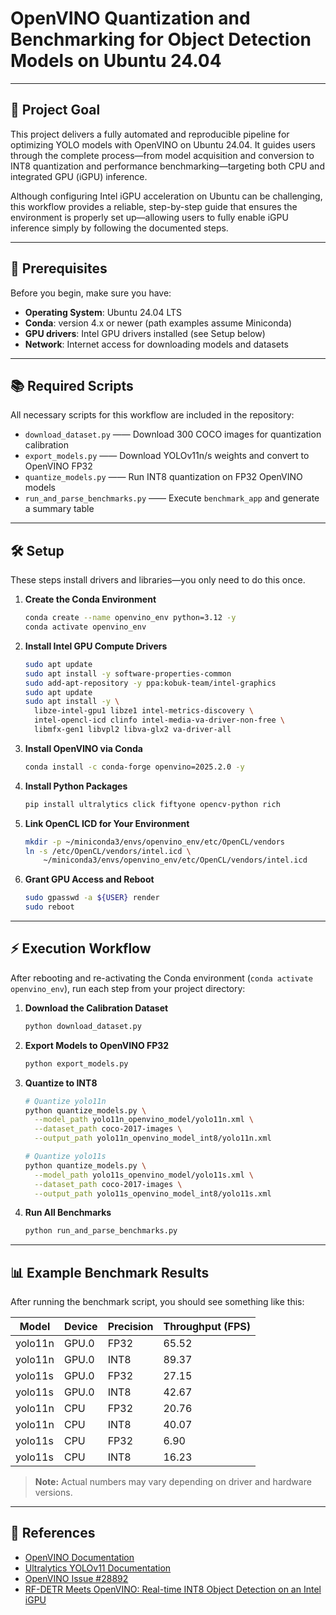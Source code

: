 # OpenVINO Quantization and Benchmarking for Object Detection Models on Ubuntu 24.04

---

## 🚀 Project Goal

This project delivers a fully automated and reproducible pipeline for optimizing YOLO models with OpenVINO on Ubuntu 24.04. It guides users through the complete process—from model acquisition and conversion to INT8 quantization and performance benchmarking—targeting both CPU and integrated GPU (iGPU) inference.

Although configuring Intel iGPU acceleration on Ubuntu can be challenging, this workflow provides a reliable, step-by-step guide that ensures the environment is properly set up—allowing users to fully enable iGPU inference simply by following the documented steps.

---

## 🔧 Prerequisites

Before you begin, make sure you have:

- **Operating System**: Ubuntu 24.04 LTS  
- **Conda**: version 4.x or newer (path examples assume Miniconda)
- **GPU drivers**: Intel GPU drivers installed (see Setup below)  
- **Network**: Internet access for downloading models and datasets  

---

## 📚 Required Scripts

All necessary scripts for this workflow are included in the repository:

- `download_dataset.py` —— Download 300 COCO images for quantization calibration  
- `export_models.py` —— Download YOLOv11n/s weights and convert to OpenVINO FP32  
- `quantize_models.py` —— Run INT8 quantization on FP32 OpenVINO models  
- `run_and_parse_benchmarks.py` —— Execute `benchmark_app` and generate a summary table  

---

## 🛠️ Setup

These steps install drivers and libraries—you only need to do this once.

1. **Create the Conda Environment**  
   ```bash
   conda create --name openvino_env python=3.12 -y
   conda activate openvino_env
   ```

2. **Install Intel GPU Compute Drivers**  
   ```bash
   sudo apt update
   sudo apt install -y software-properties-common
   sudo add-apt-repository -y ppa:kobuk-team/intel-graphics
   sudo apt update
   sudo apt install -y \
     libze-intel-gpu1 libze1 intel-metrics-discovery \
     intel-opencl-icd clinfo intel-media-va-driver-non-free \
     libmfx-gen1 libvpl2 libva-glx2 va-driver-all
   ```

3. **Install OpenVINO via Conda**  
   ```bash
   conda install -c conda-forge openvino=2025.2.0 -y
   ```

4. **Install Python Packages**  
   ```bash
   pip install ultralytics click fiftyone opencv-python rich
   ```

5. **Link OpenCL ICD for Your Environment**  
   ```bash
   mkdir -p ~/miniconda3/envs/openvino_env/etc/OpenCL/vendors
   ln -s /etc/OpenCL/vendors/intel.icd \
       ~/miniconda3/envs/openvino_env/etc/OpenCL/vendors/intel.icd
   ```

6. **Grant GPU Access and Reboot**  
   ```bash
   sudo gpasswd -a ${USER} render
   sudo reboot
   ```

---

## ⚡️ Execution Workflow

After rebooting and re-activating the Conda environment (`conda activate openvino_env`), run each step from your project directory:

1. **Download the Calibration Dataset**  
   ```bash
   python download_dataset.py
   ```

2. **Export Models to OpenVINO FP32**  
   ```bash
   python export_models.py
   ```

3. **Quantize to INT8**  
   ```bash
   # Quantize yolo11n
   python quantize_models.py \
     --model_path yolo11n_openvino_model/yolo11n.xml \
     --dataset_path coco-2017-images \
     --output_path yolo11n_openvino_model_int8/yolo11n.xml

   # Quantize yolo11s
   python quantize_models.py \
     --model_path yolo11s_openvino_model/yolo11s.xml \
     --dataset_path coco-2017-images \
     --output_path yolo11s_openvino_model_int8/yolo11s.xml
   ```

4. **Run All Benchmarks**  
   ```bash
   python run_and_parse_benchmarks.py
   ```

---

## 📊 Example Benchmark Results

After running the benchmark script, you should see something like this:

| Model   | Device | Precision | Throughput (FPS) |
|---------|--------|-----------|------------------|
| yolo11n | GPU.0  | FP32      | 65.52            |
| yolo11n | GPU.0  | INT8      | 89.37            |
| yolo11s | GPU.0  | FP32      | 27.15            |
| yolo11s | GPU.0  | INT8      | 42.67            |
| yolo11n | CPU    | FP32      | 20.76            |
| yolo11n | CPU    | INT8      | 40.07            |
| yolo11s | CPU    | FP32      |  6.90            |
| yolo11s | CPU    | INT8      | 16.23            |

> **Note:** Actual numbers may vary depending on driver and hardware versions.

---

## 🔗 References

- [OpenVINO Documentation](https://docs.openvino.ai/)  
- [Ultralytics YOLOv11 Documentation](https://docs.ultralytics.com/models/yolo11/)  
- [OpenVINO Issue #28892](https://github.com/openvinotoolkit/openvino/issues/28892)  
- [RF-DETR Meets OpenVINO: Real-time INT8 Object Detection on an Intel iGPU](https://medium.com/latinxinai/rf-detr-meets-openvino-real-time-int8-object-detection-on-an-intel-igpu-da8ddba3de01)  
